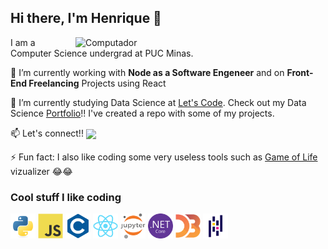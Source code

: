 ## Hi there, I'm Henrique 👋

<img src="https://raw.githubusercontent.com/MicaelliMedeiros/micaellimedeiros/master/image/computer-illustration.png" min-width="400px" max-width="400px" width="400px" align="right" alt="Computador">

I am a Computer Science undergrad at PUC Minas.

🔭 I’m currently working with <strong>Node as a Software Engeneer</strong> and on <strong>Front-End Freelancing</strong> Projects using React

🌱 I’m currently studying Data Science at <a href="https://letscode.com.br/" target="_blank">Let's Code</a>. Check out my Data Science <a href="https://github.com/HenriqueCastros/Data-Science-Portfolio">Portfolio</a>!! I've created a repo with some of my projects.

📫 Let's connect!! 
<a href="https://www.linkedin.com/in/henrique-castro-e-silva/">
    <img
         align="center"
         src="https://img.shields.io/badge/LinkedIn-1C1C1C?style=for-the-badge&logo=linkedin&logoColor=00FFFF"/>
</a>

⚡ Fun fact: I also like coding some very useless tools such as <a href="https://github.com/HenriqueCastros/ConwayGameOfLife">Game of Life</a> vizualizer 😂😂

### Cool stuff I like coding
<code><img width=40 src="https://raw.githubusercontent.com/devicons/devicon/master/icons/python/python-original.svg" /></code>
<code><img width=40 src="https://raw.githubusercontent.com/devicons/devicon/master/icons/javascript/javascript-original.svg" /></code>
<code><img width=40 src="https://raw.githubusercontent.com/devicons/devicon/master/icons/c/c-plain.svg" /></code>
<code><img width=40 src="https://raw.githubusercontent.com/devicons/devicon/master/icons/react/react-original.svg" /></code>
<code><img width=40 src="https://raw.githubusercontent.com/devicons/devicon/master/icons/jupyter/jupyter-original-wordmark.svg" /></code>
<code><img width=40 src="https://raw.githubusercontent.com/devicons/devicon/master/icons/dotnetcore/dotnetcore-original.svg"/></code>
<code><img width=40 src="https://raw.githubusercontent.com/devicons/devicon/master/icons/d3js/d3js-original.svg"/></code>
<code><img width=40 src="https://raw.githubusercontent.com/devicons/devicon/master/icons/pandas/pandas-original.svg"/></code>
